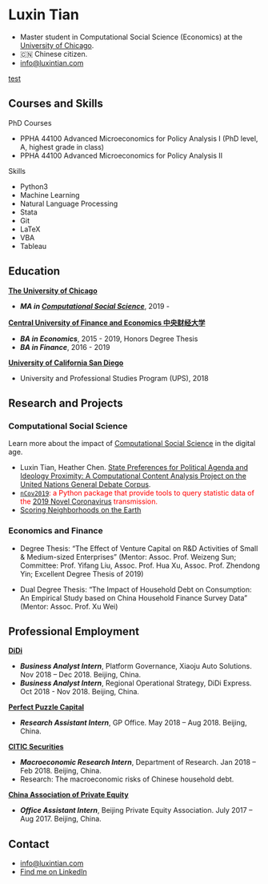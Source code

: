 # Luxin Tian

- Master student in Computational Social Science (Economics) at the [University of Chicago](https://uchicago.edu). 
- :cn: Chinese citizen. 
- <info@luxintian.com>

[test](./pylda_topic.html)

## Courses and Skills

PhD Courses
- PPHA 44100 Advanced Microeconomics for Policy Analysis I (PhD level, A, highest grade in class)
- PPHA 44100 Advanced Microeconomics for Policy Analysis II

Skills
- Python3
- Machine Learning 
- Natural Language Processing
- Stata
- Git
- LaTeX
- VBA
- Tableau

## Education

__[The University of Chicago](https://uchicago.edu)__
- ___MA in [Computational Social Science](https://macss.uchicago.edu)___, 2019 - 

__[Central University of Finance and Economics 中央财经大学](http://www.cufe.edu.cn)__
- ___BA in Economics___, 2015 - 2019, Honors Degree Thesis
- ___BA in Finance___, 2016 - 2019

__[University of California San Diego](https://ucsd.edu)__
- University and Professional Studies Program (UPS), 2018

## Research and Projects

### Computational Social Science
Learn more about the impact of [Computational Social Science](http://macss.uchicago.edu) in the digital age. 

- Luxin Tian, Heather Chen. [State Preferences for Political Agenda and Ideology Proximity: A Computational Content Analysis Project on the United Nations General Debate Corpus](https://luxintian.com/UNGDC). 
- <span style="color:red"> [`nCov2019`](https://luxintian.com/nCov2019): a Python package that provide tools to query statistic data of the [2019 Novel Coronavirus](https://www.cdc.gov/coronavirus/2019-ncov/index.html) transmission. </span>
- [Scoring Neighborhoods on the Earth](https://luxintian.com/Scoring-Neighborhoods-on-the-Earth/)

### Economics and Finance
- Degree Thesis: “The Effect of Venture Capital on R&D Activities of Small & Medium-sized Enterprises” (Mentor: Assoc. Prof. Weizeng Sun; Committee: Prof. Yifang Liu, Assoc. Prof. Hua Xu, Assoc. Prof. Zhendong Yin; Excellent Degree Thesis of 2019)

- Dual Degree Thesis: “The Impact of Household Debt on Consumption: An Empirical Study based on China Household Finance Survey Data” (Mentor: Assoc. Prof. Xu Wei)

## Professional Employment

__[DiDi](https://www.didiglobal.com/)__
- ___Business Analyst Intern___, Platform Governance, Xiaoju Auto Solutions. Nov 2018 – Dec 2018. Beijing, China.
- ___Business Analyst Intern___, Regional Operational Strategy, DiDi Express. Oct 2018 - Nov 2018. Beijing, China.

__[Perfect Puzzle Capital](https://xueqiu.com/u/5159309685)__
- ___Research Assistant Intern___, GP Office. May 2018 – Aug 2018. Beijing, China.

__[CITIC Securities](http://www.cs.ecitic.com/)__
- ___Macroeconomic Research Intern___, Department of Research. Jan 2018 – Feb 2018. Beijing, China.
- Research: The macroeconomic risks of Chinese household debt. 

__[China Association of Private Equity](http://www.bpea.net.cn/)__
- ___Office Assistant Intern___, Beijing Private Equity Association. July 2017 – Aug 2017. Beijing, China.

## Contact
- <info@luxintian.com>
- [Find me on LinkedIn](https://www.linkedin.com/in/lucientian/)
